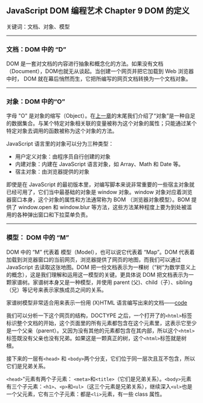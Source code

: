 ## JavaScript DOM 编程艺术 Chapter 9 DOM 的定义

关键词：文档、对象、模型

---

### 文档：DOM 中的 “D”

DOM 是一套对文档的内容进行抽象和概念化的方法。如果没有文档（Document），DOM也就无从谈起。当创建一个网页并把它加载到 Web 浏览器中时， DOM 就在幕后悄然而生，它把所编写的网页文档转换为一个文档对象。

---

### 对象：DOM 中的“O”

字母 "O" 是对象的缩写（Object）。在[上一章](JavaScriptDomNotes/Chapter8.md)的末尾我们介绍了“对象”是一种自足的数据集合。与某个特定对象相关联的变量被称为这个对象的属性；只能通过某个特定对象去调用的函数被称为这个对象的方法。

JavaScript 语言里的对象可以分为三种类型：

- 用户定义对象：由程序员自行创建的对象
- 内建对象：内建在 JavaScript 语言对象，如 Array、Math 和 Date 等。
- 宿主对象：由浏览器提供的对象

即使是在 JavaScript 的最初版本里，对编写脚本来说非常重要的一些宿主对象就已经可用了，它们当中最基础的对象是 window 对象。window 对象对应着浏览器窗口本身，这个对象的属性和方法通常称为 BOM （浏览器对象模型）。BOM 提供了 window.open 和 window.blur 等方法，这些方法某种程度上要为到处被滥用的各种弹出窗口和下拉菜单负责。

---

### 模型： DOM 中的 “M”

DOM 中的 “M” 代表着 模型（Model），也可以说它代表着 “Map”。DOM 代表着加载到浏览器窗口的当前网页，浏览器提供了网页的地图，而我们可以通过 JavaScript 去读取这张地图。DOM 把一份文档表示为一棵树（“树“为数学意义上的概念），这是我们理解和运用这一模型的关键。更具体说 DOM 把文档表示为一颗家谱树。家谱树本身又是一种模型，并使用 parent (父)、child（子）、sibling（兄）等记号来表示家族成员之间的关系。

家谱树模型非常适合用来表示一份用 (X)HTML 语言编写出来的文档——[code](JavaScriptDomCode/Demo1/what_to_buy.html)

我们可以分析一下这个网页的结构，DOCTYPE 之后，一个打开了的`<html>`标签标识整个文档的开始，这个页面里的所有元素都包含在这个元素里，这表示它至少是一个父亲（parent）。又因为没有其他的元素都包含在其内部，所以这个`<html>`标签既没有父亲也没有兄弟。如果这是一颗真正的树，这个`<html>`标签就是树根。

接下来的一层有`<head>` 和 `<body>`两个分支，它们位于同一层次且互不包含，所以它们是兄弟关系。

`<head>`“元素有两个子元素： `<meta>`和`<title>`（它们是兄弟关系）。`<body>`元素有三个子元素：`<h1>`、`<p>`和`<ul>`（这三个元素是兄弟关系），继续深入`<ul>`也是一个父元素，它有三个子元素：都是`<li>`元素，有一些 class 属性。

